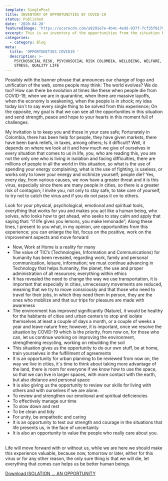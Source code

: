 ```yaml
---
template: SinglePost
title: INVENTORY OF OPPORTUNITIES BY COVID-19
status: Published
date: '2020-04-28'
featuredImage: 'https://ucarecdn.com/a9291e7e-4b4c-4edd-937f-7cf35f01795d/'
excerpt: This is an inventory of the opportunities from the situation by COVID-19
categories:
  - category: Blog
meta:
  title: 'OPPORTUNITIES COVID19 '
  description: >-
    PSYCHOSOCIAL RISK, PSYCHOSOCIAL RISK COLOMBIA, WELLBEING, WELFARE, WELLNESS,
    STRESS, QUALITY LIFE
---
```

Possibly with the banner phrase that announces our change of logo and unification of the web, some people may think: The world evolves? We do too? How can there be evolution at times like these when people die from COVID-19, when we are in quarantine, when there are massive layoffs, when the economy is weakening, when the people is in shock; my idea today isn´t to say every single thing to be solved from this experience; On the opposite, my goal is that we can see all the opportunities in this situation and send strength, peace and hope to your hearts in this moment full of challenges.

My invitation is to keep you and those in your care safe; Fortunately in Colombia, there has been help for people, they have given markets, there have been bank reliefs, in taxes, among others; Is it difficult? Well, it depends on where we look at it and how much we give of ourselves in every situation that comes to us in life, you, who are reading this, you are not the only one who is living in isolation and facing difficulties, there are millions of people in all the world in this situation, so what is the use of spending your energy complaining, what is the use of fighting, is useless, or works only to lower your energy and victimize yourself; people die? Yes, every day, from various causes, we now have a greater threat and it is this virus, especially since there are many people in cities, so there is a greater risk of contagion; I invite you, not only to stay safe, to take care of yourself, to try not to catch the virus and if you do not pass it on to others.

Look for your physical, psychological, emotional and spiritual tools, everything that works for you and makes you act like a human being, who solves, who looks how to get ahead, who seeks to stay calm and apply that saying that: “if life gives you lemons, you make lemonade”; Along these lines, I present to you what, in my opinion, are opportunities from this experience; you can enlarge the list, focus on the positive, work on the improvement aspects and move forward

* Now, Work at Home is a reality for many
* The value of TIC’s (Technologies, Information and Communications) for humanity has been revealed, regarding work, family and personal communication, leisure, information; we must continue advancing in Technology that helps humanity, the planet, the use and proper administration of all resources; everything within ethics
* It has revealed the need to change the way we use transportation, it is important that especially in cities, unnecessary movements are reduced, meaning that we try to move consciously and that those who need to travel for their jobs, in which they need them In person, they are the ones who mobilize and that our trips for pleasure are made with awareness
* The environment has improved significantly (Nature), it would be healthy for the habitants of cities and urban centers to stop and isolate themselves at least a couple of days a month, or a couple of weeks a year and leave nature free; however, it is important, once we resolve the situation by COVID-19 which is the priority, from now on, for those who can, let us continue working on improving the environment, strengthening recycling, working on rebuilding the soil
* This situation gives us the opportunity to do our own stuff, be at home, train yourselves in the fulfillment of agreements
* It is an opportunity for urban planning to be reviewed from now on, the way we live in cities, it´s time to think about taking more advantage of the land, there is room for everyone if we know how to use the space, so that we can live in larger spaces, with more contact with the earth, but also distance and personal space
* It is also giving us the opportunity to review our skills for living with others and with ourselves if we are alone.
* To review and strengthen our emotional and spiritual deficiencies
* To effectively manage our time
* To slow down and rest
* To be clean and tidy
* For unity, be empathetic and caring
* It is an opportunity to test our strength and courage in the situations that life presents us, in the face of uncertainty
* It is also an opportunity to value the people who really care about you.

\
Life will move forward with or without us, while we are here we should make this experience valuable, because now, tomorrow or later, either for this virus or for any other reason, the only sure thing is that we will die, let everything that comes can helps us be better human beings.

[Download ISOLATION … AN OPPORTUNITY](https://drive.google.com/file/d/1CFs3Sk4FkUezrSHBnLDbSZ3chxXKCXyI/view?usp=sharing)